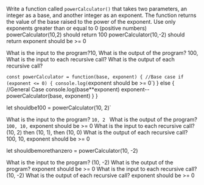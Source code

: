 Write a function called `powerCalculator()` that takes two parameters, an integer as a base, and another integer as an exponent. The function returns the value of the base raised to the power of the exponent. Use only exponents greater than or equal to 0 (positive numbers)
powerCalculator(10,2) should return 100
powerCalculator(10,-2) should return exponent should be >= 0


What is the input to the program?10, 
What is the output of the program? 100, 
What is the input to each recursive call?
What is the output of each recursive call? 


`const powerCalculator = function(base, exponent) {
  //Base case
  if (exponent <= 0) {
    console.log(`exponent should be >= 0`)
  } else {
  //General Case
  console.log(base**exponent)
    exponent--
  powerCalculator(base, exponent)
  }
}

let shouldbe100 = powerCalculator(10, 2)`

What is the input to the program? `10, 2 `
What is the output of the program? `100, 10,` exponent should be >= 0
What is the input to each recursive call? (10, 2) then (10, 1), then (10, 0)
What is the output of each recursive call? 100, 10, exponent should be >= 0

let shouldbemorethanzero = powerCalculator(10, -2)

What is the input to the program? (10, -2) 
What is the output of the program? exponent should be >= 0
What is the input to each recursive call? (10, -2) 
What is the output of each recursive call? exponent should be >= 0
